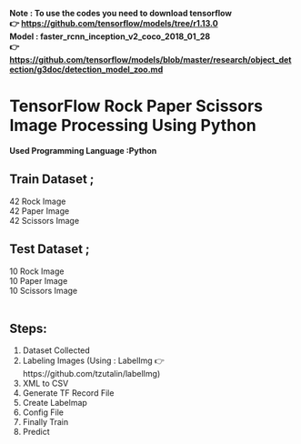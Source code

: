 <b>Note : To use the codes you need to download tensorflow </br>
 👉 https://github.com/tensorflow/models/tree/r1.13.0</b></br>
<b>Model : faster_rcnn_inception_v2_coco_2018_01_28</br>
 👉https://github.com/tensorflow/models/blob/master/research/object_detection/g3doc/detection_model_zoo.md</b></br>
# TensorFlow Rock Paper Scissors Image Processing Using Python
<b>Used Programming Language :Python</b><br>
## Train Dataset ;
 42 Rock Image<br>
 42 Paper Image<br>
 42 Scissors Image<br>
## Test Dataset ;
 10 Rock Image<br>
 10 Paper Image<br>
 10 Scissors Image<br><br>
<h2>Steps:</h2>
<ol>
<li>Dataset Collected</li>
<li>Labeling Images (Using : LabelImg 👉 https://github.com/tzutalin/labelImg)</li>
<li>XML to CSV</li>
<li>Generate TF Record File</li>
<li>Create Labelmap</li>
<li>Config File</li>
<li>Finally Train</li>
<li>Predict</li>
</ol>
